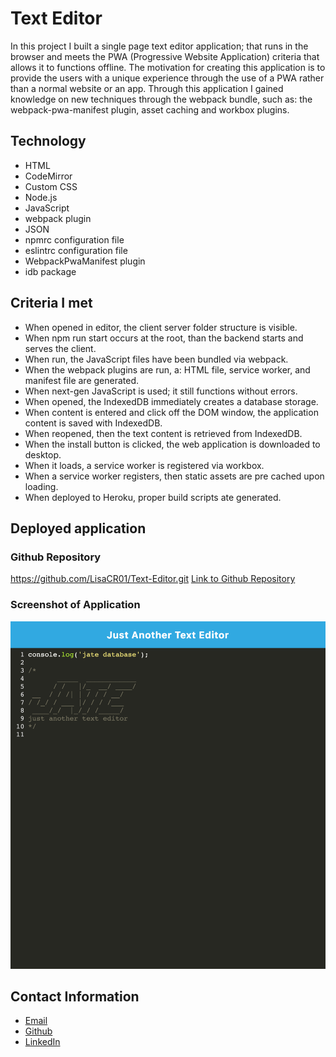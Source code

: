 # Text Editor

In this project I built a single page text editor application; that runs in the browser and meets the PWA (Progressive Website Application) criteria that allows it to functions offline. The motivation for creating this application is to provide the users with a unique experience through the use of a PWA rather than a normal website or an app. Through this application I gained knowledge on new techniques through the webpack bundle, such as: the webpack-pwa-manifest plugin, asset caching and workbox plugins.

## Technology

- HTML
- CodeMirror
- Custom CSS
- Node.js
- JavaScript
- webpack plugin
- JSON
- npmrc configuration file
- eslintrc configuration file
- WebpackPwaManifest plugin
- idb package

## Criteria I met
- When opened in editor, the client server folder structure is visible.
- When npm run start occurs at the root, than the backend starts and serves the client.
- When run, the JavaScript files have been bundled via webpack.
- When the webpack plugins are run, a: HTML file, service worker, and manifest file are generated.
- When next-gen JavaScript is used; it still functions without errors.
- When opened, the IndexedDB immediately creates a database storage.
- When content is entered and click off the DOM window, the application content is saved with IndexedDB.
- When reopened, then the text content is retrieved from IndexedDB.
- When the install button is clicked, the web application is downloaded to desktop.
- When it loads, a service worker is registered via workbox.
- When a service worker registers, then static assets are pre cached upon loading.
- When deployed to Heroku, proper build scripts ate generated.

## Deployed application

### Github Repository
https://github.com/LisaCR01/Text-Editor.git
[Link to Github Repository](https://github.com/LisaCR01/Text-Editor.git)

### Screenshot of Application
![JAVE text editor](./Assets/Images/JAVE.png?raw=true)

## Contact Information
- [Email](mailto:lcrgunn@gmail.com)
- [Github](https://github.com/LisaCR01)
- [LinkedIn](https://www.linkedin.com/in/LisaCR01)
